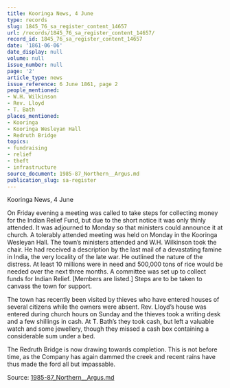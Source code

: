 ```yaml
---
title: Kooringa News, 4 June
type: records
slug: 1845_76_sa_register_content_14657
url: /records/1845_76_sa_register_content_14657/
record_id: 1845_76_sa_register_content_14657
date: '1861-06-06'
date_display: null
volume: null
issue_number: null
page: '2'
article_type: news
issue_reference: 6 June 1861, page 2
people_mentioned:
- W.H. Wilkinson
- Rev. Lloyd
- T. Bath
places_mentioned:
- Kooringa
- Kooringa Wesleyan Hall
- Redruth Bridge
topics:
- fundraising
- relief
- theft
- infrastructure
source_document: 1985-87_Northern__Argus.md
publication_slug: sa-register
---
```


Kooringa News, 4 June

On Friday evening a meeting was called to take steps for collecting money for the Indian Relief Fund, but due to the short notice it was only thinly attended.  It was adjourned to Monday so that ministers could announce it at church. A tolerably attended meeting was held on Monday in the Kooringa Wesleyan Hall.  The town’s ministers attended and W.H. Wilkinson took the chair.  He had received a description by the last mail of a devastating famine in India, the very locality of the late war.  He outlined the nature of the distress.  At least 10 millions were in need and 500,000 tons of rice would be needed over the next three months.  A committee was set up to collect funds for Indian Relief.  [Members are listed.]  Steps are to be taken to canvass the town for support.

The town has recently been visited by thieves who have entered houses of several citizens while the owners were absent.  Rev. Lloyd’s house was entered during church hours on Sunday and the thieves took a writing desk and a few shillings in cash.  At T. Bath’s they took cash, but left a valuable watch and some jewellery, though they missed a cash box containing a considerable sum under a bed.

The Redruth Bridge is now drawing towards completion.  This is not before time, as the Company has again dammed the creek and recent rains have thus made the ford all but impassable.

Source: [1985-87_Northern__Argus.md](/downloads/markdown/1985-87_Northern__Argus.md)
